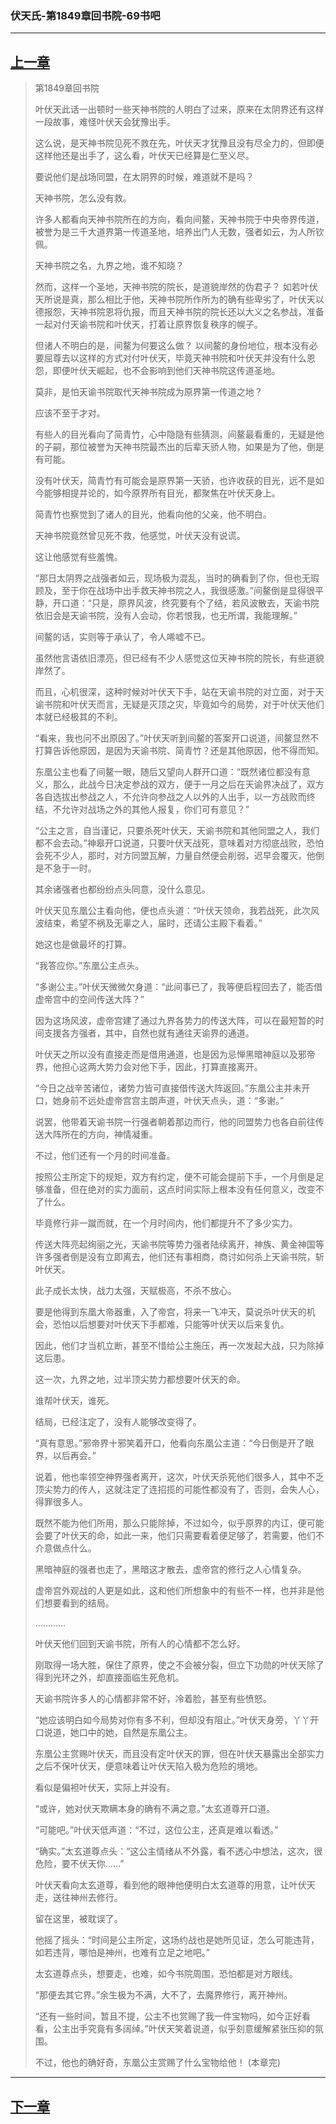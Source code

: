 ### 伏天氏-第1849章回书院-69书吧

--------
[上一章](./90ac94b345e5a223566b2e99187c3c6f.md)
--------


>
>
>
>第1849章回书院
>
>叶伏天此话一出顿时一些天神书院的人明白了过来，原来在太阴界还有这样一段故事，难怪叶伏天会犹豫出手。
>
>这么说，是天神书院见死不救在先，叶伏天才犹豫且没有尽全力的，但即便这样他还是出手了，这么看，叶伏天已经算是仁至义尽。
>
>要说他们是战场同盟，在太阴界的时候，难道就不是吗？
>
>天神书院，怎么没有救。
>
>许多人都看向天神书院所在的方向，看向间鳌，天神书院于中央帝界传道，被誉为是三千大道界第一传道圣地，培养出门人无数，强者如云，为人所钦佩。
>
>天神书院之名，九界之地，谁不知晓？
>
>然而，这样一个圣地，天神书院的院长，是道貌岸然的伪君子？
>如若叶伏天所说是真，那么相比于他，天神书院所作所为的确有些卑劣了，叶伏天以德报怨，天神书院恩将仇报，而且天神书院的院长还以大义之名参战，准备一起对付天谕书院和叶伏天，打着让原界恢复秩序的幌子。
>
>但诸人不明白的是，间鳌为何要这么做？
>以间鳌的身份地位，根本没有必要屈尊去以这样的方式对付叶伏天，毕竟天神书院和叶伏天并没有什么恩怨，即便叶伏天崛起，也不会影响到他们天神书院这传道圣地。
>
>莫非，是怕天谕书院取代天神书院成为原界第一传道之地？
>
>应该不至于才对。
>
>有些人的目光看向了简青竹，心中隐隐有些猜测，间鳌最看重的，无疑是他的子嗣，那位被誉为天神书院最杰出的后辈天骄人物，如果是为了他，倒是有可能。
>
>没有叶伏天，简青竹有可能会是原界第一天骄，也许收获的目光，远不是如今能够相提并论的，如今原界所有目光，都聚焦在叶伏天身上。
>
>简青竹也察觉到了诸人的目光，他看向他的父亲，他不明白。
>
>天神书院竟然曾见死不救，他感觉，叶伏天没有说谎。
>
>这让他感觉有些羞愧。
>
>“那日太阴界之战强者如云，现场极为混乱，当时的确看到了你，但也无瑕顾及，至于你在战场中出手救天神书院之人，我很感激。”间鳌倒是显得很平静，开口道：“只是，原界风波，终究要有个了结，若风波散去，天谕书院依旧会是天谕书院，没有人会动，你若恨我，也无所谓，我能理解。”
>
>间鳌的话，实则等于承认了，令人唏嘘不已。
>
>虽然他言语依旧漂亮，但已经有不少人感觉这位天神书院的院长，有些道貌岸然了。
>
>而且，心机很深，这种时候对叶伏天下手，站在天谕书院的对立面，对于天谕书院和叶伏天而言，无疑是灭顶之灾，毕竟如今的局势，对于叶伏天他们本就已经极其的不利。
>
>“看来，我也问不出原因了。”叶伏天听到间鳌的答案开口说道，间鳌显然不打算告诉他原因，是因为天谕书院、简青竹？还是其他原因，他不得而知。
>
>东凰公主也看了间鳌一眼，随后又望向人群开口道：“既然诸位都没有意义，那么，此战今日决定参战的双方，便于一月之后在天谕界决战了，双方各自选拔出参战之人，不允许向参战之人以外的人出手，以一方战败而终结，不允许对战场之外的其他人报复，你们可有意见？”
>
>“公主之言，自当谨记，只要杀死叶伏天，天谕书院和其他同盟之人，我们都不会去动。”神皋开口说道，只要叶伏天战死，意味着对方彻底战败，恐怕会死不少人，那时，对方同盟瓦解，力量自然便会削弱，迟早会覆灭，他倒是不急于一时。
>
>其余诸强者也都纷纷点头同意，没什么意见。
>
>叶伏天见东凰公主看向他，便也点头道：“叶伏天领命，我若战死，此次风波结束，希望不祸及无辜之人，届时，还请公主殿下看着。”
>
>她这也是做最坏的打算。
>
>“我答应你。”东凰公主点头。
>
>“多谢公主。”叶伏天微微欠身道：“此间事已了，我等便启程回去了，能否借虚帝宫中的空间传送大阵？”
>
>因为这场风波，虚帝宫建了通过九界各势力的传送大阵，可以在最短暂的时间支援各方强者，其中，自然也就有通往天谕界的通道。
>
>叶伏天之所以没有直接走而是借用通道，也是因为忌惮黑暗神庭以及邪帝界，他担心这两大势力会对他下手，因此，打算直接离开。
>
>“今日之战辛苦诸位，诸势力皆可直接借传送大阵返回。”东凰公主并未开口，她身前不远处虚帝宫宫主朗声道，叶伏天点头，道：“多谢。”
>
>说罢，他带着天谕书院一行强者朝着那边而行，他的同盟势力也各自前往传送大阵所在的方向，神情凝重。
>
>不过，他们还有一个月的时间准备。
>
>按照公主所定下的规矩，双方有约定，便不可能会提前下手，一个月倒是足够准备，但在绝对的实力面前，这点时间实际上根本没有任何意义，改变不了什么。
>
>毕竟修行非一蹴而就，在一个月时间内，他们都提升不了多少实力。
>
>传送大阵亮起绚丽之光，天谕书院等势力强者陆续离开，神族、黄金神国等许多强者倒是没有立即离去，他们还有事相商，商讨如何杀上天谕书院，斩叶伏天。
>
>此子成长太快，战力太强，天赋极高，不杀不放心。
>
>要是他得到东凰大帝器重，入了帝宫，将来一飞冲天，莫说杀叶伏天的机会，恐怕以后想要对叶伏天下手都难，只能等叶伏天以后来复仇。
>
>因此，他们才当机立断，甚至不惜给公主施压，再一次发起大战，只为除掉这后患。
>
>这一次，九界之地，过半顶尖势力都想要叶伏天的命。
>
>谁帮叶伏天，谁死。
>
>结局，已经注定了，没有人能够改变得了。
>
>“真有意思。”邪帝界十邪笑着开口，他看向东凰公主道：“今日倒是开了眼界，以后再会。”
>
>说着，他也率领空神界强者离开，这次，叶伏天杀死他们很多人，其中不乏顶尖势力的传人，这就注定了连招揽的可能性都没有了，否则，会失人心，得罪很多人。
>
>既然不能为他们所用，那么只能除掉，不过如今，似乎原界的内讧，便可能会要了叶伏天的命，如此一来，他们只需要看着便足够了，若需要，他们不介意做点什么。
>
>黑暗神庭的强者也走了，黑暗这才散去，虚帝宫的修行之人心情复杂。
>
>虚帝宫外观战的人更是如此，这和他们所想象中的有些不一样，也并非是他们想要看到的结局。
>
>…………
>
>叶伏天他们回到天谕书院，所有人的心情都不怎么好。
>
>刚取得一场大胜，保住了原界，使之不会被分裂，但立下功勋的叶伏天除了得到光环之外，却直接面临生死危机。
>
>天谕书院许多人的心情都非常不好，冷着脸，甚至有些愤怒。
>
>“她应该明白如今局势对你有多不利，但却没有阻止。”叶伏天身旁，丫丫开口说道，她口中的她，自然是东凰公主。
>
>东凰公主赏赐叶伏天，而且没有定叶伏天的罪，但在叶伏天暴露出全部实力之后不保叶伏天，便意味着让叶伏天陷入极为危险的境地。
>
>看似是偏袒叶伏天，实际上并没有。
>
>“或许，她对伏天欺瞒本身的确有不满之意。”太玄道尊开口道。
>
>“可能吧。”叶伏天低声道：“不过，这位公主，还真是难以看透。”
>
>“确实。”太玄道尊点头：“这公主情绪从不外露，看不透心中想法，这次，很危险，要不伏天你……”
>
>叶伏天看向太玄道尊，看到他的眼神他便明白太玄道尊的用意，让叶伏天走，送往神州去修行。
>
>留在这里，被耽误了。
>
>他摇了摇头：“时间是公主所定，这场约战也是她所见证，怎么可能违背，如若违背，哪怕是神州，也难有立足之地吧。”
>
>太玄道尊点头，想要走，也难，如今书院周围，恐怕都是对方眼线。
>
>“那便去其它界。”余生极为不满，大不了，去魔界修行，离开神州。
>
>“还有一些时间，暂且不提，公主不也赏赐了我一件宝物吗，如今正好看看，公主出手究竟有多阔绰。”叶伏天笑着说道，似乎刻意缓解紧张压抑的氛围。
>
>不过，他也的确好奇，东凰公主赏赐了什么宝物给他！
>(本章完)
>
>

--------
[下一章](./9dacf81de1ce58813309e249f0914dc4.md)
--------
